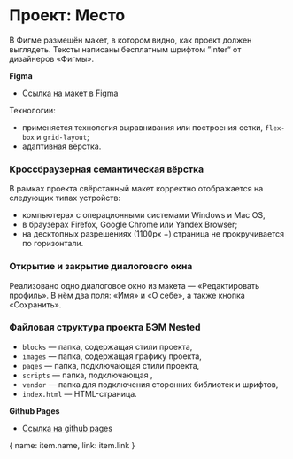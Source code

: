 # Проект: Место

В Фигме размещён макет, в котором видно, как проект должен выглядеть.
Тексты написаны бесплатным шрифтом ”Inter“ от дизайнеров «Фигмы».

**Figma**

* [Ссылка на макет в Figma](https://www.figma.com/file/2cn9N9jSkmxD84oJik7xL7/JavaScript.-Sprint-4?node-id=0%3A1)

Технологии:
- применяется технология выравнивания или построения сетки, `flex-box` и `grid-layout`;
- адаптивная вёрстка.

### Кроссбраузерная семантическая вёрстка
В рамках проекта свёрстанный макет корректно отображается на следующих типах устройств:
- компьютерах с операционными системами Windows и Mac OS,
- в браузерах Firefox, Google Chrome или Yandex Browser;
- на десктопных разрешениях (1100px +) страница не прокручивается по горизонтали.

### Открытие и закрытие диалогового окна

Реализовано одно диалоговое окно из макета — «Редактировать профиль». В нём два поля: «Имя» и «О себе», а также кнопка «Сохранить».

### Файловая структура проекта БЭМ Nested

- `blocks` — папка, содержащая стили проекта,
- `images` — папка, содержащая графику проекта,
- `pages` — папка, подключающая стили проекта,
- `scripts` — папка, подключающая ,
- `vendor` — папка для подключения сторонних библиотек и шрифтов,
- `index.html` — HTML-страница.

**Github Pages**

* [Ссылка на github pages](https://oxanagal.github.io/mesto/index.html)

{ name: item.name, link: item.link }
